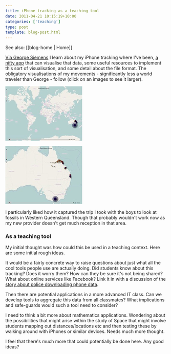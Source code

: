 ```yaml
---
title: iPhone tracking as a teaching tool
date: 2011-04-21 10:15:19+10:00
categories: ['teaching']
type: post
template: blog-post.html
---
```


See also: [[blog-home | Home]]

[Via George Siemens](http://www.elearnspace.org/blog/2011/04/20/iphone-tracking-so-not-an-issue/) I learn about my iPhone tracking where I've been, [a nifty app](http://petewarden.github.com/iPhoneTracker/) that can visualise that data, some useful resources to implement this sort of visualisation, and some detail about the file format. The obligatory visualisations of my movements - significantly less a world traveler than George - follow (click on an images to see it larger).

[![iPhoneTracker visualisation 001](images/5638708941_0cee6d7df8_m.jpg)](http://www.flickr.com/photos/david_jones/5638708941/ "iPhoneTracker visualisation 001 by David T Jones, on Flickr")

[![iPhoneTracker visualisation 002](images/5638709161_eb3ca0c516_m.jpg)](http://www.flickr.com/photos/david_jones/5638709161/ "iPhoneTracker visualisation 002 by David T Jones, on Flickr")

I particularly liked how it captured the trip I took with the boys to look at fossils in Western Queensland. Though that probably wouldn't work now as my new provider doesn't get much reception in that area.

### As a teaching tool

My initial thought was how could this be used in a teaching context. Here are some initial rough ideas.

It would be a fairly concrete way to raise questions about just what all the cool tools people use are actually doing. Did students know about this tracking? Does it worry them? How can they be sure it's not being shared? What about online services like Facebook? Link it in with a discussion of the [story about police downloading phone data](http://www.businessinsider.com/scary-cops-who-pull-you-over-and-download-all-your-phone-data-2011-4).

Then there are potential applications in a more advanced IT class. Can we develop tools to aggregate this data from all classmates? What implications and safe-guards would such a tool need to consider?

I need to think a bit more about mathematics applications. Wondering about the possibilities that might arise within the study of Space that might involve students mapping out distances/locations etc and then testing these by walking around with iPhones or similar devices. Needs much more thought.

I feel that there's much more that could potentially be done here. Any good ideas?